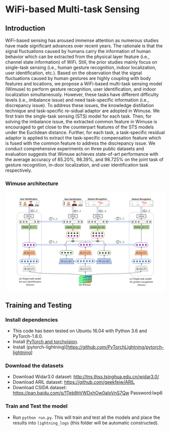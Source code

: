 # WiFi-based Multi-task Sensing

## Introduction

WiFi-based sensing has aroused immense attention as numerous studies have made significant advances over recent years. The rationale is that the signal fluctuations caused by humans carry the information of human behavior which can be extracted from the physical layer feature (i.e., channel state information) of WiFi. Still, the prior studies mainly focus on single-task sensing (i.e., human gesture recognition, indoor localization, user identification, etc.). Based on the observation that the signal fluctuations caused by human gestures are highly coupling with body features and locations, we propose a WiFi-based multi-task sensing model (Wimuse) to perform gesture recognition, user identification, and indoor localization simultaneously. However, these tasks have different difficulty levels (i.e., imbalance issue) and need task-specific information (i.e., discrepancy issue). To address these issues, the knowledge distillation technique and task-specific re-sidual adaptor are adopted in Wimuse. We first train the single-task sensing (STS) model for each task. Then, for solving the imbalance issue, the extracted common feature in Wimuse is encouraged to get close to the counterpart features of the STS models under the Euclidean distance. Further, for each task, a task-specific residual adaptor is applied to extract the task-specific compensation feature which is fused with the common feature to address the discrepancy issue. We conduct comprehensive experiments on three public datasets and evaluation suggests that Wimuse achieves state-of-art performance with the average accuracy of 85.20%, 98.39%, and 98.725% on the joint task of gesture recognition, in-door localization, and user identification task respectively.

### Wimuse architecture

![Wimuse](figures/Wimuse.png)

## Training and Testing

### Install dependencies

* This code has been tested on Ubuntu 16.04 with Python 3.6 and PyTorch-1.8.0.
* Install [PyTorch and torchvision](http://pytorch.org/).
* Install (pytorch-lightning)[https://github.com/PyTorchLightning/pytorch-lightning]

### Download the datasets

* Download Widar3.0 dataset: http://tns.thss.tsinghua.edu.cn/widar3.0/
* Download ARIL dataset: https://github.com/geekfeiw/ARIL
* Download CSIDA dataset: https://pan.baidu.com/s/1Teb8hVWDxhOw0aIoVnS7Qw Password:lwp6 


### Train and Test the model

* Run `python run.py`. This will train and test all the models and place the results into `lightning_logs` (this folder will be automatic constructed).


